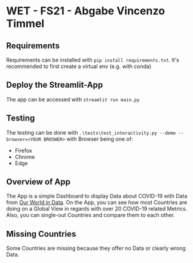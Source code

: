 # WET - FS21 - Abgabe Vincenzo Timmel
## Requirements
Requirements can be installed with `pip install requirements.txt`.
It's recommended to first create a virtual env (e.g. with conda)

## Deploy the Streamlit-App
The app can be accessed with `streamlit run main.py`

## Testing
The testing can be done with `.\tests\test_interactivity.py --demo --browser=<YOUR BROSWER>` with Browser being one of:
- Firefox
- Chrome
- Edge 

## Overview of App
The App is a simple Dashboard to display Data about COVID-19 with Data from [Our World in Data](https://github.com/owid). On the App, you can see how most Countries are doing on a Global View in regards with over 20 COVID-19 related Metrics. Also, you can single-out Countries and compare them to each other.

## Missing Countries
Some Countries are missing because they offer no Data or clearly wrong Data. 